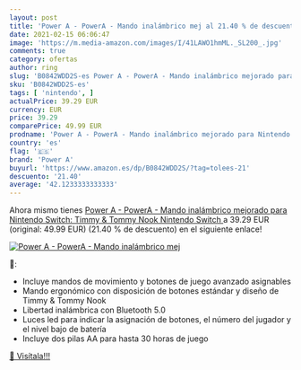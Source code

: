 ```yaml
---
layout: post
title: 'Power A - PowerA - Mando inalámbrico mej al 21.40 % de descuento'
date: 2021-02-15 06:06:47
image: 'https://m.media-amazon.com/images/I/41LAWO1hmML._SL200_.jpg'
comments: true
category: ofertas
author: ring
slug: 'B0842WDD2S-es Power A - PowerA - Mando inalámbrico mejorado para...'
sku: 'B0842WDD2S-es'
tags: [ 'nintendo', ]
actualPrice: 39.29 EUR
currency: EUR
price: 39.29
comparePrice: 49.99 EUR
prodname: 'Power A - PowerA - Mando inalámbrico mejorado para Nintendo Switch: Timmy & Tommy Nook  Nintendo Switch '
country: 'es'
flag: '🇪🇸'
brand: 'Power A'
buyurl: 'https://www.amazon.es/dp/B0842WDD2S/?tag=tolees-21'
descuento: '21.40'
average: '42.1233333333333'
---
```


Ahora mismo tienes [Power A - PowerA - Mando inalámbrico mejorado para Nintendo Switch: Timmy & Tommy Nook  Nintendo Switch ](https://www.amazon.es/dp/B0842WDD2S/?tag=tolees-21) a 39.29 EUR (original: 49.99 EUR) (21.40 %  de descuento) en el siguiente enlace!

[![Power A - PowerA - Mando inalámbrico mej](https://m.media-amazon.com/images/I/41LAWO1hmML._SL200_.jpg)](https://www.amazon.es/dp/B0842WDD2S/?tag=tolees-21)

🔎:

- Incluye mandos de movimiento y botones de juego avanzado asignables
- Mando ergonómico con disposición de botones estándar y diseño de Timmy & Tommy Nook
- Libertad inalámbrica con Bluetooth 5.0
- Luces led para indicar la asignación de botones, el número del jugador y el nivel bajo de batería
- Incluye dos pilas AA para hasta 30 horas de juego

[🛒 Visítala!!!](https://www.amazon.es/dp/B0842WDD2S/?tag=tolees-21)
